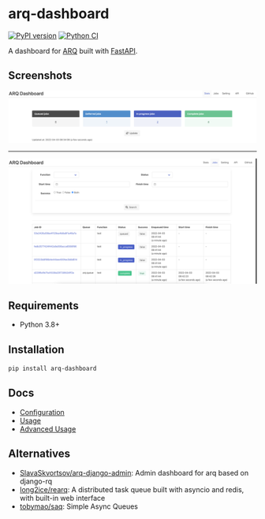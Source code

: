 # arq-dashboard

[![PyPI version](https://badge.fury.io/py/arq-dashboard.svg)](https://badge.fury.io/py/arq-dashboard)
[![Python CI](https://github.com/ninoseki/arq-dashboard/actions/workflows/test.yml/badge.svg)](https://github.com/ninoseki/arq-dashboard/actions/workflows/test.yml)

A dashboard for [ARQ](https://github.com/samuelcolvin/arq) built with [FastAPI](https://github.com/tiangolo/fastapi).

## Screenshots

![img](https://raw.githubusercontent.com/ninoseki/arq-dashboard/main/screenshots/stats.png)

---

![img](https://raw.githubusercontent.com/ninoseki/arq-dashboard/main/screenshots/jobs.png)

## Requirements

- Python 3.8+

## Installation

```bash
pip install arq-dashboard
```

## Docs

- [Configuration](https://github.com/ninoseki/arq-dashboard/wiki/Configuration)
- [Usage](https://github.com/ninoseki/arq-dashboard/wiki/Usage)
- [Advanced Usage](https://github.com/ninoseki/arq-dashboard/wiki/Advanced-Usage)

## Alternatives

- [SlavaSkvortsov/arq-django-admin](https://github.com/SlavaSkvortsov/arq-django-admin): Admin dashboard for arq based on django-rq
- [long2ice/rearq](https://github.com/long2ice/rearq): A distributed task queue built with asyncio and redis, with built-in web interface
- [tobymao/saq](https://github.com/tobymao/saq): Simple Async Queues
